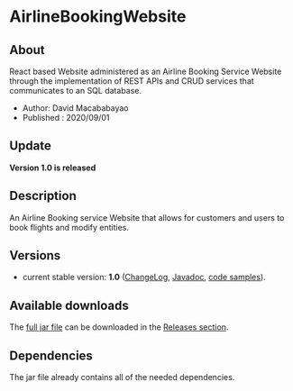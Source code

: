 # AirlineBookingWebsite

## About

React based Website administered as an Airline Booking Service Website through the implementation of REST APIs and CRUD services that communicates to an SQL database.

- Author: David Macababayao
- Published : 2020/09/01

## Update

**Version 1.0 is released**

## Description

An Airline Booking service Website that allows for customers and users to book flights and modify entities.

## Versions

- current stable version: **1.0**
  ([ChangeLog](https://github.com/),
  [Javadoc](http:///index.html), [code
  samples](http://.html)).

## Available downloads

The [full jar file](https://github.com/davidmaca248/ShortestPathCalculator/releases/download/2.0/ShortestPathCalculator.jar) can be downloaded in the [Releases section](https://github.com/davidmaca248/ShortestPath/releases).

## Dependencies

The jar file already contains all of the needed dependencies.
